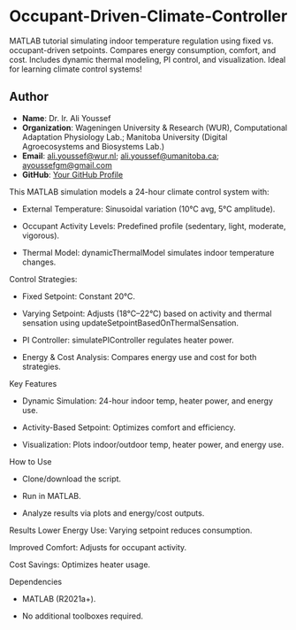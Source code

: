 # Occupant-Driven-Climate-Controller
MATLAB tutorial simulating indoor temperature regulation using fixed vs. occupant-driven setpoints. Compares energy consumption, comfort, and cost. Includes dynamic thermal modeling, PI control, and visualization. Ideal for learning climate control systems!
## Author
- **Name**: Dr. Ir. Ali Youssef
- **Organization**: Wageningen University & Research (WUR), Computational Adaptation Physiology Lab.; Manitoba University (Digital Agroecosystems and Biosystems Lab.)
- **Email**: ali.youssef@wur.nl; ali.youssef@umanitoba.ca; ayoussefgm@gmail.com 
- **GitHub**: [Your GitHub Profile](https://github.com/Pierianspring)

This MATLAB simulation models a 24-hour climate control system with:

- External Temperature: Sinusoidal variation (10°C avg, 5°C amplitude).

- Occupant Activity Levels: Predefined profile (sedentary, light, moderate, vigorous).

- Thermal Model: dynamicThermalModel simulates indoor temperature changes.

Control Strategies:

- Fixed Setpoint: Constant 20°C.

- Varying Setpoint: Adjusts (18°C–22°C) based on activity and thermal sensation using updateSetpointBasedOnThermalSensation.

- PI Controller: simulatePIController regulates heater power.

- Energy & Cost Analysis: Compares energy use and cost for both strategies.

Key Features
- Dynamic Simulation: 24-hour indoor temp, heater power, and energy use.

- Activity-Based Setpoint: Optimizes comfort and efficiency.

- Visualization: Plots indoor/outdoor temp, heater power, and energy use.

How to Use
- Clone/download the script.

- Run in MATLAB.

- Analyze results via plots and energy/cost outputs.

Results
Lower Energy Use: Varying setpoint reduces consumption.

Improved Comfort: Adjusts for occupant activity.

Cost Savings: Optimizes heater usage.

Dependencies
- MATLAB (R2021a+).

- No additional toolboxes required.
